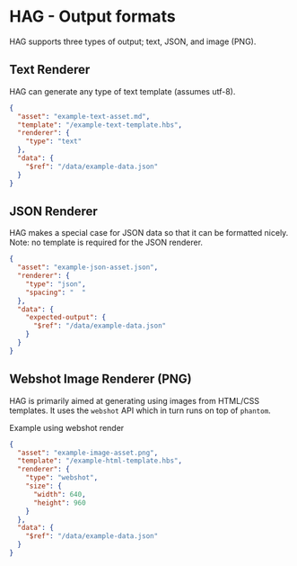 # HAG - Output formats

HAG supports three types of output; text, JSON, and image (PNG).

## Text Renderer

HAG can generate any type of text template (assumes utf-8).

```json
{
  "asset": "example-text-asset.md",
  "template": "/example-text-template.hbs",
  "renderer": {
    "type": "text"
  },
  "data": {
    "$ref": "/data/example-data.json"
  }
}
```

## JSON Renderer

HAG makes a special case for JSON data so that it can be formatted nicely. Note: no template is required for the JSON renderer.

```json
{
  "asset": "example-json-asset.json",
  "renderer": {
    "type": "json",
    "spacing": "  "
  },
  "data": {
    "expected-output": {
      "$ref": "/data/example-data.json"
    }
  }
}
```

## Webshot Image Renderer (PNG)

HAG is primarily aimed at generating using images from HTML/CSS templates. It uses the `webshot` API which in turn runs on top of `phantom`.

Example using webshot render
```json
{
  "asset": "example-image-asset.png",
  "template": "/example-html-template.hbs",
  "renderer": {
    "type": "webshot",
    "size": {
      "width": 640,
      "height": 960
    }
  },
  "data": {
    "$ref": "/data/example-data.json"
  }
}
```
